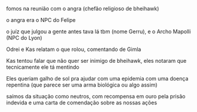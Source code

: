 fomos na reunião com o angra (chefão religioso de bheihawk)

o angra era o NPC do Felipe

o juíz que julgou a gente antes tava lá tbm (nome Gerru), e o Archo Mapolli (NPC do Lyon)

Odrei e Kas relatam o que rolou, comentando de Gimla

Kas tentou falar que não quer ser inimigo de bheihawk, eles notaram que tecnicamente ele tá mentindo

Eles queriam galho de sol pra ajudar com uma epidemia com uma doença repentina (que parece ser uma arma biológica ou algo assim)

saímos da situação como neutros, com recompensa em ouro pela prisão indevida e uma carta de comendação sobre as nossas ações

